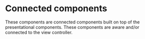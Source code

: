 # Connected components

These components are connected components built on top of the presentational components. These components are aware and/or connected to the view controller.
